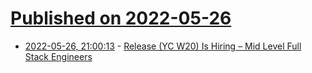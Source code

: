 # [Published on 2022-05-26](index.md)

* [2022-05-26, 21:00:13](https://news.ycombinator.com/item?id=31523300) - [Release (YC W20) Is Hiring – Mid Level Full Stack Engineers](https://www.ycombinator.com/companies/release/jobs/MUZ0IRm-mid-level-full-stack-engineer-backend-focus-rails-react-next-js)
